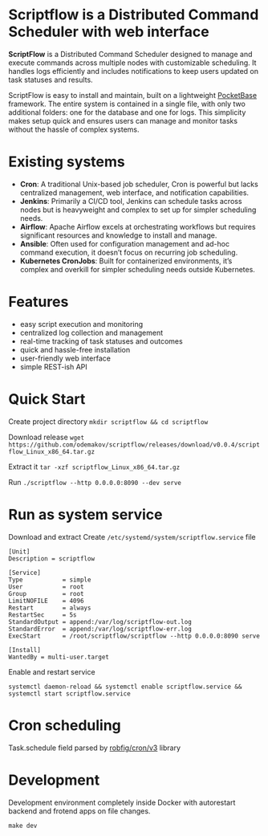 # Scriptflow is a Distributed Command Scheduler with web interface

**ScriptFlow** is a Distributed Command Scheduler designed to manage and execute commands across multiple nodes with customizable scheduling. It handles logs efficiently and includes notifications to keep users updated on task statuses and results.

ScriptFlow is easy to install and maintain, built on a lightweight [PocketBase](htts://pocketbase.io) framework. The entire system is contained in a single file, with only two additional folders: one for the database and one for logs. This simplicity makes setup quick and ensures users can manage and monitor tasks without the hassle of complex systems.

# Existing systems

- **Cron**: A traditional Unix-based job scheduler, Cron is powerful but lacks centralized management, web interface, and notification capabilities.
- **Jenkins**: Primarily a CI/CD tool, Jenkins can schedule tasks across nodes but is heavyweight and complex to set up for simpler scheduling needs.
- **Airflow**: Apache Airflow excels at orchestrating workflows but requires significant resources and knowledge to install and manage.
- **Ansible**: Often used for configuration management and ad-hoc command execution, it doesn’t focus on recurring job scheduling.
- **Kubernetes CronJobs**: Built for containerized environments, it’s complex and overkill for simpler scheduling needs outside Kubernetes.

# Features

- easy script execution and monitoring
- centralized log collection and management
- real-time tracking of task statuses and outcomes
- quick and hassle-free installation
- user-friendly web interface
- simple REST-ish API

# Quick Start

Create project directory `mkdir scriptflow && cd scriptflow`

Download release `wget https://github.com/odemakov/scriptflow/releases/download/v0.0.4/scriptflow_Linux_x86_64.tar.gz`

Extract it `tar -xzf scriptflow_Linux_x86_64.tar.gz`

Run `./scriptflow --http 0.0.0.0:8090 --dev serve`

# Run as system service

Download and extract
Create `/etc/systemd/system/scriptflow.service` file

```
[Unit]
Description = scriptflow

[Service]
Type           = simple
User           = root
Group          = root
LimitNOFILE    = 4096
Restart        = always
RestartSec     = 5s
StandardOutput = append:/var/log/scriptflow-out.log
StandardError  = append:/var/log/scriptflow-err.log
ExecStart      = /root/scriptflow/scriptflow --http 0.0.0.0:8090 serve

[Install]
WantedBy = multi-user.target
```

Enable and restart service

`systemctl daemon-reload && systemctl enable scriptflow.service && systemctl start scriptflow.service`

# Cron scheduling

Task.schedule field parsed by [robfig/cron/v3](https://pkg.go.dev/github.com/robfig/cron/v3) library

# Development

Development environment completely inside Docker with autorestart backend and frotend apps on file changes.

`make dev`
